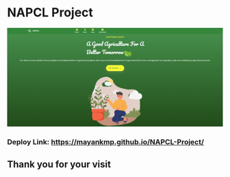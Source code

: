 # NAPCL Project
![Screenshot](ss.png)

### Deploy Link: https://mayankmp.github.io/NAPCL-Project/

## Thank you for your visit 
